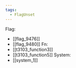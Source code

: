 ```yaml
---
tags:
  - FlagUnset
---
```

Flag:
- [[flag_9476]]
- [[flag_9480]]
Fn:
- [[t3103_function3]]
- [[t3103_function5]]
System:
- [[system_1]]

